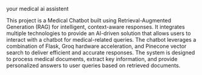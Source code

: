 your medical ai assistent

This project is a Medical Chatbot built using Retrieval-Augmented Generation (RAG) for intelligent, context-aware responses. It integrates multiple technologies to provide an AI-driven solution that allows users to interact with a chatbot for medical-related queries. The chatbot leverages a combination of Flask, Groq hardware acceleration, and Pinecone vector search to deliver efficient and accurate responses. The system is designed to process medical documents, extract key information, and provide personalized answers to user queries based on retrieved documents.

